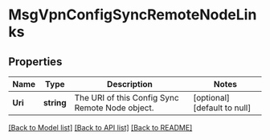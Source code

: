 # MsgVpnConfigSyncRemoteNodeLinks

## Properties
Name | Type | Description | Notes
------------ | ------------- | ------------- | -------------
**Uri** | **string** | The URI of this Config Sync Remote Node object. | [optional] [default to null]

[[Back to Model list]](../README.md#documentation-for-models) [[Back to API list]](../README.md#documentation-for-api-endpoints) [[Back to README]](../README.md)

